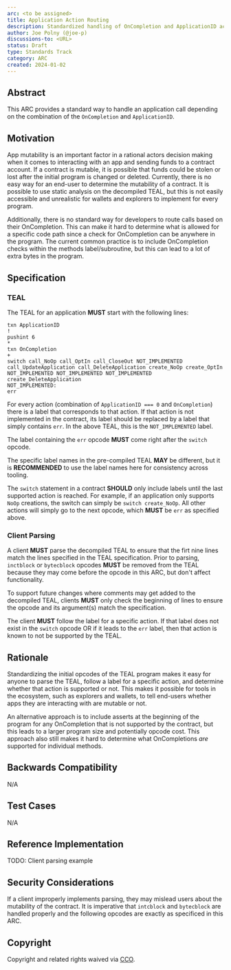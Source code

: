 ```yaml
---
arc: <to be assigned>
title: Application Action Routing
description: Standardized handling of OnCompletion and ApplicationID actions 
author: Joe Polny (@joe-p)
discussions-to: <URL>
status: Draft
type: Standards Track
category: ARC
created: 2024-01-02
---
```


## Abstract
This ARC provides a standard way to handle an application call depending on the combination of the `OnCompletion` and `ApplicationID`.

## Motivation
App mutability is an important factor in a rational actors decision making when it comes to interacting with an app and sending funds to a contract account. If a contract is mutable, it is possible that funds could be stolen or lost after the initial program is changed or deleted. Currently, there is no easy way for an end-user to determine the mutability of a contract. It is possible to use static analysis on the decompiled TEAL, but this is not easily accessible and unrealistic for wallets and explorers to implement for every program.

Additionally, there is no standard way for developers to route calls based on their OnCompletion. This can make it hard to determine what is allowed for a specific code path since a check for OnCompletion can be anywhere in the program. The current common practice is to include OnCompletion checks within the methods label/subroutine, but this can lead to a lot of extra bytes in the program.  

## Specification

### TEAL
The TEAL for an application **MUST** start with the following lines:

```
txn ApplicationID
!
pushint 6
*
txn OnCompletion
+
switch call_NoOp call_OptIn call_CloseOut NOT_IMPLEMENTED call_UpdateApplication call_DeleteApplication create_NoOp create_OptIn NOT_IMPLEMENTED NOT_IMPLEMENTED NOT_IMPLEMENTED create_DeleteApplication
NOT_IMPLEMENTED:
err
```

For every action (combination of `ApplicationID === 0` and `OnCompletion`) there is a label that corresponds to that action. If that action is not implemented in the contract, its label should be replaced by a label that simply contains `err`. In the above TEAL, this is the `NOT_IMPLEMENTED` label.

The label containing the `err` opcode **MUST** come right after the `switch` opcode.

The specific label names in the pre-compiled TEAL **MAY** be different, but it is **RECOMMENDED** to use the label names here for consistency across tooling.

The `switch` statement in a contract **SHOULD** only include labels until the last supported action is reached. For example, if an application only supports `NoOp` creations, the switch can simply be `switch create_NoOp`. All other actions will simply go to the next opcode, which **MUST** be `err` as specified above.

### Client Parsing

A client **MUST** parse the decompiled TEAL to ensure that the firt nine lines match the lines specified in the TEAL specification. Prior to parsing, `inctblock` or `bytecblock` opcodes **MUST** be removed from the TEAL because they may come before the opcode in this ARC, but don't affect functionality.

To support future changes where comments may get added to the decompiled TEAL, clients **MUST** only check the beginning of lines to ensure the opcode and its argument(s) match the specification.

The client **MUST** follow the label for a specific action. If that label does not exist in the `switch` opcode OR if it leads to the `err` label, then that action is known to not be supported by the TEAL.

## Rationale
Standardizing the initial opcodes of the TEAL program makes it easy for anyone to parse the TEAL, follow a label for a specific action, and determine whether that action is supported or not. This makes it possible for tools in the ecosystem, such as explorers and wallets, to tell end-users whether apps they are interacting with are mutable or not.

An alternative approach is to include asserts at the beginning of the program for any OnCompletion that is not supported by the contract, but this leads to a larger program size and potentially opcode cost. This approach also still makes it hard to determine what OnCompletions *are* supported for individual methods.

## Backwards Compatibility
N/A

## Test Cases
N/A

## Reference Implementation
TODO: Client parsing example

## Security Considerations
If a client improperly implements parsing, they may mislead users about the mutability of the contract. It is imperative that `intcblock` and `bytecblock` are handled properly and the following opcodes are exactly as specificed in this ARC.

## Copyright
Copyright and related rights waived via <a href="https://creativecommons.org/publicdomain/zero/1.0/">CCO</a>.
